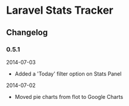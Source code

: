 # Laravel Stats Tracker

## Changelog

### 0.5.1

2014-07-03

- Added a 'Today' filter option on Stats Panel

2014-07-02

- Moved pie charts from flot to Google Charts
 
